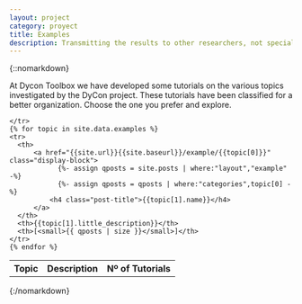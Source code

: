 ```yaml
---
layout: project
category: proyect
title: Examples
description: Transmitting the results to other researchers, not specialists in control theory, can be difficult. Even among experts on the subject of sharing software is complicated. Here is a series of tutorials for faithful and easy reproduction of mathematical results.
---
```

 {::nomarkdown}

<p>
  At Dycon Toolbox we have developed some tutorials on the various topics investigated by the DyCon project. These tutorials have been classified for a better organization. Choose the one you prefer and explore.
</p>

 <table style="text-align:center;">
    <tr>
      <th>Topic</th>
      <th>Description</th>
      <th>Nº of Tutorials</th>

    </tr>
    {% for topic in site.data.examples %}
    <tr>
      <th>
          <a href="{{site.url}}{{site.baseurl}}/example/{{topic[0]}}" class="display-block">
                {%- assign qposts = site.posts | where:"layout","example" -%}
                {%- assign qposts = qposts | where:"categories",topic[0] -%}
              <h4 class="post-title">{{topic[1].name}}</h4>
          </a>  
      </th>
      <th>{{topic[1].little_description}}</th>
      <th>[<small>{{ qposts | size }}</small>]</th>
    </tr>
    {% endfor %}
   <table>

{:/nomarkdown} 
